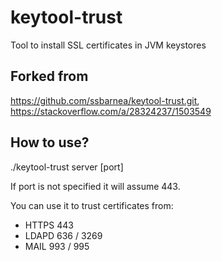# keytool-trust

Tool to install SSL certificates in JVM keystores
## Forked from
https://github.com/ssbarnea/keytool-trust.git, <https://stackoverflow.com/a/28324237/1503549>

## How to use?
./keytool-trust server [port]

If port is not specified it will assume 443.

You can use it to trust certificates from:

* HTTPS 443
* LDAPD 636 / 3269
* MAIL 993 / 995
